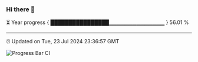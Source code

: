 ### Hi there 👋

⏳ Year progress { ████████████████▁▁▁▁▁▁▁▁▁▁▁▁▁▁ } 56.01 %

---

⏰ Updated on Tue, 23 Jul 2024 23:36:57 GMT

![Progress Bar CI](https://github.com/IshwaranRudhara/GIT-ACTION/workflows/Progress%20Bar%20CI/badge.svg)
